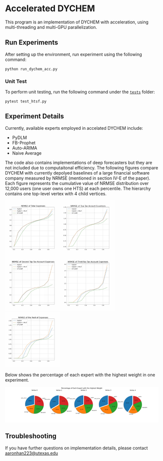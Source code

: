 # Accelerated DYCHEM

This program is an implementation of DYCHEM with acceleration, using multi-threading and multi-GPU parallelization.

## Run Experiments
After setting up the environment, run experiment using the following command:

```
python run_dychem_acc.py
```

### Unit Test
To perform unit testing, run the following command under the [`tests`](./tests/) folder:
```
pytest test_htsf.py
```

## Experiment Details

Currently, available experts employed in accelated DYCHEM include:

- PyDLM
- FB-Prophet
- Auto-ARIMA
- Naive Average

The code also contains implementations of deep forecasters but they are not included due to computaitonal efficiency. The following figures compare DYCHEM with currently depolyed baselines of a large financial software company measured by NRMSE (mentioned in section IV-E of the paper). Each figure represents the cumulative value of NRMSE distribution over 12,000 users (one user owns one HTS) at each percentile. The hierarchy contains one top-level vertex with 4 child vertices.

<img src="./nrmse_0.png" width=180><img src="./nrmse_1.png" width=180><img src="./nrmse_2.png" width=180><img src="./nrmse_3.png" width=180><img src="./nrmse_4.png" width=180>

Below shows the percentage of each expert with the highest weight in one experiment.

<img src="./highest_weight.jpeg" width=900>

## Troubleshooting
If you have further questions on implementation details, please contact aaronhan223@utexas.edu